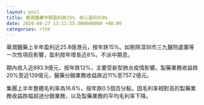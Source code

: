 ```yaml
---
layout: post
title: 華潤醫藥中期盈利跌15%　核心盈利升8%
date: 2020-08-27 13:11:55.000000000 +08:00
categories: rthk
---
```


華潤醫藥上半年盈利近25.8億港元，按年跌15%。如剔除深圳市三九醫院處置等一次性項目影響，盈利按年增長近8%。不派中期息。

期內收入近893.9億元，按年跌12%，主要受新型肺炎疫情影響。製藥業務收益跌20%至近139億元，醫藥分銷業務收益跌近11%至757.2億元。

集團上半年整體毛利率為16.6%，按年跌0.5個百分點，因毛利率相對高的製藥業務收益跌幅超過分銷業務，以及製藥業務的平均毛利率下降。
